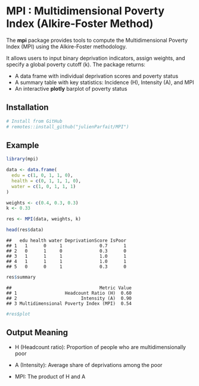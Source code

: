 
# MPI : Multidimensional Poverty Index (Alkire-Foster Method)

The **mpi** package provides tools to compute the Multidimensional
Poverty Index (MPI) using the Alkire-Foster methodology.

It allows users to input binary deprivation indicators, assign weights,
and specify a global poverty cutoff (k). The package returns:

- A data frame with individual deprivation scores and poverty status
- A summary table with key statistics: Incidence (H), Intensity (A), and
  MPI
- An interactive **plotly** barplot of poverty status

## Installation

``` r
# Install from GitHub
# remotes::install_github("julienParfait/MPI")
```

## Example

``` r
library(mpi)

data <- data.frame(
  edu = c(1, 0, 1, 1, 0),
  health = c(0, 1, 1, 1, 0),
  water = c(1, 0, 1, 1, 1)
)

weights <- c(0.4, 0.3, 0.3)
k <- 0.33

res <- MPI(data, weights, k)

head(res$data)
```

    ##   edu health water DeprivationScore IsPoor
    ## 1   1      0     1              0.7      1
    ## 2   0      1     0              0.3      0
    ## 3   1      1     1              1.0      1
    ## 4   1      1     1              1.0      1
    ## 5   0      0     1              0.3      0

``` r
res$summary
```

    ##                                 Metric Value
    ## 1                  Headcount Ratio (H)  0.60
    ## 2                        Intensity (A)  0.90
    ## 3 Multidimensional Poverty Index (MPI)  0.54

``` r
#res$plot
```

## Output Meaning

- H (Headcount ratio): Proportion of people who are multidimensionally
  poor

- A (Intensity): Average share of deprivations among the poor

- MPI: The product of H and A
